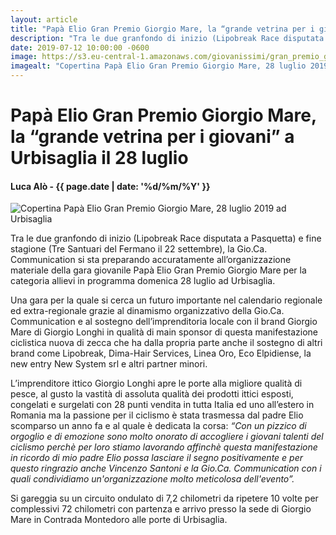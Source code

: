 ```yaml
---
layout: article
title: "Papà Elio Gran Premio Giorgio Mare, la “grande vetrina per i giovani” a Urbisaglia il 28 luglio"
description: "Tra le due granfondo di inizio (Lipobreak Race disputata a Pasquetta) e fine stagione (Tre Santuari del Fermano il 22 settembre), la Gio.Ca. Communication si sta preparando accuratamente all’organizzazione materiale della gara giovanile Papà Elio Gran Premio Giorgio Mare per la categoria allievi in programma domenica 28 luglio ad Urbisaglia."
date: 2019-07-12 10:00:00 -0600
image: https://s3.eu-central-1.amazonaws.com/giovanissimi/gran_premio_giorgio_mare_2.jpg
imagealt: "Copertina Papà Elio Gran Premio Giorgio Mare, 28 luglio 2019 ad Urbisaglia"
---
```


# Papà Elio Gran Premio Giorgio Mare, la “grande vetrina per i giovani” a Urbisaglia il 28 luglio

#### Luca Alò - {{ page.date | date: '%d/%m/%Y' }}

![Copertina Papà Elio Gran Premio Giorgio Mare, 28 luglio 2019 ad Urbisaglia](https://s3.eu-central-1.amazonaws.com/giovanissimi/gran_premio_giorgio_mare_2.jpg)

Tra le due granfondo di inizio (Lipobreak Race disputata a Pasquetta) e fine stagione (Tre Santuari del Fermano il 22 settembre), la Gio.Ca. Communication si sta preparando accuratamente all’organizzazione materiale della gara giovanile Papà Elio Gran Premio Giorgio Mare per la categoria allievi in programma domenica 28 luglio ad Urbisaglia.

Una gara per la quale si cerca un futuro importante nel calendario regionale ed extra-regionale grazie al dinamismo organizzativo della Gio.Ca. Communication e al sostegno dell’imprenditoria locale con il brand Giorgio Mare di Giorgio Longhi in qualità di main sponsor di questa manifestazione ciclistica nuova di zecca che ha dalla propria parte anche il sostegno di altri brand come Lipobreak, Dima-Hair Services, Linea Oro, Eco Elpidiense, la new entry New System srl e altri partner minori.

L’imprenditore ittico Giorgio Longhi apre le porte alla migliore qualità di pesce, al gusto la vastità di assoluta qualità dei prodotti ittici esposti, congelati e surgelati con 28 punti vendita in tutta Italia ed uno all’estero in Romania ma la passione per il ciclismo è stata trasmessa dal padre Elio scomparso un anno fa e al quale è dedicata la corsa: _“Con un pizzico di orgoglio e di emozione sono molto onorato di accogliere i giovani talenti del ciclismo perchè per loro stiamo lavorando affinchè questa manifestazione in ricordo di mio padre Elio possa lasciare il segno positivamente e per questo ringrazio anche Vincenzo Santoni e la Gio.Ca. Communication con i quali condividiamo un'organizzazione molto meticolosa dell'evento”._

Si gareggia su un circuito ondulato di 7,2 chilometri da ripetere 10 volte per complessivi 72 chilometri con partenza e arrivo presso la sede di Giorgio Mare in Contrada Montedoro alle porte di Urbisaglia.